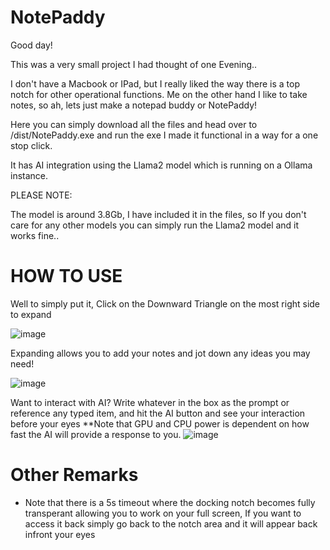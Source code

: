 # NotePaddy

Good day!

This was a very small project I had thought of one Evening..

I don't have a Macbook or IPad, but I really liked the way there is a top notch for other operational functions. Me on the other hand I like to take notes, so ah, lets just make a notepad buddy or NotePaddy!

Here you can simply download all the files and head over to /dist/NotePaddy.exe and run the exe I made it functional in a way for a one stop click.

It has AI integration using the Llama2 model which is running on a Ollama instance. 

PLEASE NOTE:

The model is around 3.8Gb, I have included it in the files, so If you don't care for any other models you can simply run the Llama2 model and it works fine..


# HOW TO USE

Well to simply put it, Click on the Downward Triangle on the most right side to expand

![image](https://github.com/user-attachments/assets/386d3072-abe9-485b-8bdb-eed06540d9a1)

Expanding allows you to add your notes and jot down any ideas you may need!

![image](https://github.com/user-attachments/assets/03577d1e-9cb7-48e0-9c6b-1f0dba6b5205)


Want to interact with AI? Write whatever in the box as the prompt or reference any typed item, and hit the AI button and see your interaction before your eyes
**Note that GPU and CPU power is dependent on how fast the AI will provide a response to you.
![image](https://github.com/user-attachments/assets/0cb43355-270f-4b76-968e-6d10ec490406)

# Other Remarks
- Note that there is a 5s timeout where the docking notch becomes fully transperant allowing you to work on your full screen, If you want to access it back simply go back to the notch area and it will appear back infront your eyes
